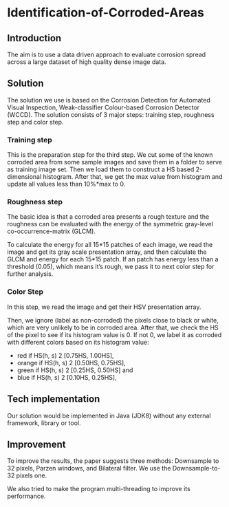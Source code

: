 # Identification-of-Corroded-Areas

## Introduction

The aim is to use a data driven approach to evaluate corrosion spread across a large dataset of high quality dense image data.

## Solution

The solution we use is based on the Corrosion Detection for Automated Visual Inspection, Weak-classifier Colour-based Corrosion Detector (WCCD).  The solution consists of 3 major steps: training step, roughness step and color step.

### Training step

This is the preparation step for the third step. We cut some of the known corroded area from some sample images and save them in a folder to serve as training image set. Then we load them to construct a HS based 2-dimensional histogram.  After that, we get the max value from histogram and update all values less than 10%\*max to 0. 

### Roughness step

The basic idea is that a corroded area presents a rough texture and the roughness can be evaluated with the energy of the symmetric gray-level co-occurrence-matrix (GLCM). 

To calculate the energy for all 15\*15 patches of each image, we read the image and get its gray scale presentation array, and then calculate the GLCM and energy for each 15*15 patch. If an patch has energy less than a threshold (0.05), which means it’s rough, we pass it to next color step for further analysis. 

### Color Step

In this step, we read the image and get their HSV presentation array. 

Then, we ignore (label as non-corroded) the pixels close to black or white, which are very unlikely to be in corroded area.
After that, we check the HS of the pixel to see if its histogram value is 0. If not 0, we label it as corroded with different colors based on its histogram value:

* red if HS(h, s) 2 [0.75HS, 1.00HS],
* orange if HS(h, s) 2 [0.50HS, 0.75HS],
* green if HS(h, s) 2 [0.25HS, 0.50HS] and
* blue if HS(h, s) 2 [0.10HS, 0.25HS],

## Tech implementation

Our solution would be implemented in Java (JDK8) without any external framework, library or tool. 

## Improvement 

To improve the results, the paper suggests three methods: Downsample to 32 pixels, Parzen windows, and Bilateral filter. We use the Downsample-to-32 pixels one.  

We also tried to make the program multi-threading to improve its performance. 
